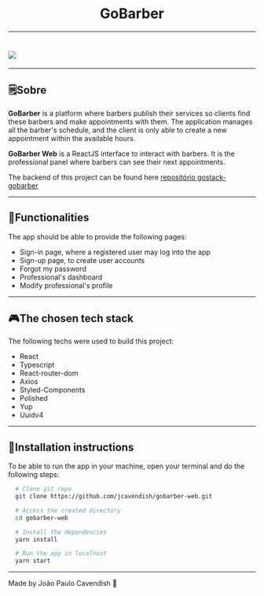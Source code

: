 <h1 align='center'>GoBarber</h1>

---

<h1>
  <img src='http://g.recordit.co/txNFjLIi7r.gif' />
</h1>

---

## 🗒Sobre
**GoBarber** is a platform where barbers publish their services so clients find these barbers and make appointments with them. The application manages all the barber's schedule, and the client is only able to create a new appointment within the available hours.

**GoBarber Web** is a ReactJS interface to interact with barbers. It is the professional panel where barbers can see their next appointments.


The backend of this project can be found here [repositório gostack-gobarber]('https://github.com/jcavendish/gostack-gobarber')

---

## 🔧Functionalities

The app should be able to provide the following pages:

- Sign-in page, where a registered user may log into the app
- Sign-up page, to create user accounts
- Forgot my password
- Professional's dashboard
- Modify professional's profile

---

## 🎮The chosen tech stack

The following techs were used to build this project:

- React
- Typescript
- React-router-dom
- Axios
- Styled-Components
- Polished
- Yup
- Uuidv4

---

## 📝Installation instructions

To be able to run the app in your machine, open your terminal and do the following steps:

```bash
  # Clone git repo
  git clone https://github.com/jcavendish/gobarber-web.git

  # Access the created directory
  cd gobarber-web

  # Install the dependencies
  yarn install

  # Run the app in localhost
  yarn start
```

---

Made by João Paulo Cavendish 🚀
